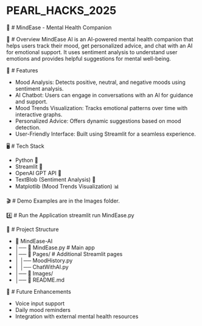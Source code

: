 # PEARL_HACKS_2025
🧠 # MindEase - Mental Health Companion

🌟 # Overview 
MindEase AI is an AI-powered mental health companion that helps users track their mood, get personalized advice, and chat with an AI for emotional support. It uses sentiment analysis to understand user emotions and provides helpful suggestions for mental well-being.

🚀 # Features
- Mood Analysis: Detects positive, neutral, and negative moods using sentiment analysis.
- AI Chatbot: Users can engage in conversations with an AI for guidance and support.
- Mood Trends Visualization: Tracks emotional patterns over time with interactive graphs.
- Personalized Advice: Offers dynamic suggestions based on mood detection.
- User-Friendly Interface: Built using Streamlit for a seamless experience.

🖥️ # Tech Stack
- Python 🐍
- Streamlit 🎨
- OpenAI GPT API 🤖
- TextBlob (Sentiment Analysis) 📝
- Matplotlib (Mood Trends Visualization) 📊

🎬 # Demo
Examples are in the Images folder.

4️⃣ # Run the Application
streamlit run MindEase.py

📂 # Project Structure
- 📁 MindEase-AI
- │── 📄 MindEase.py          # Main app
- │── 📂 Pages/               # Additional Streamlit pages
- │   │── MoodHistory.py      
- │   │── ChatWithAI.py       
- │── 📂 Images/      
- │── 📄 README.md 

🎯 # Future Enhancements
- Voice input support
- Daily mood reminders
- Integration with external mental health resources

